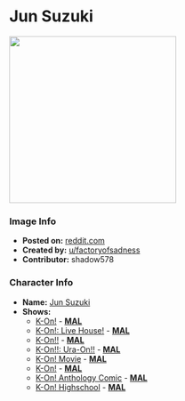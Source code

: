 # Jun Suzuki

<img src="https://raw.githubusercontent.com/shadow578/Project-Padoru/master/Padoru/k-on-jun-suzuki.png" height="300">

### Image Info
* **Posted on:**     [reddit.com](https://www.reddit.com/r/Padoru/comments/dstbba/jun_suzuki_kon/)
* **Created by:**    [u/factoryofsadness](https://github.com/shadow578/Project-Padoru/blob/master/table-of-contents/creators/ufactoryofsadness.md)
* **Contributor:**   shadow578

### Character Info
* **Name:**   [Jun Suzuki](https://myanimelist.net/character/31526)
* **Shows:**
  * [K-On!](https://github.com/shadow578/Project-Padoru/blob/master/table-of-contents/shows/KOn.md) - [__MAL__](https://myanimelist.net/anime/5680/K-On)
  * [K-On!: Live House!](https://github.com/shadow578/Project-Padoru/blob/master/table-of-contents/shows/KOnLiveHouse.md) - [__MAL__](https://myanimelist.net/anime/6862/K-On__Live_House)
  * [K-On!!](https://github.com/shadow578/Project-Padoru/blob/master/table-of-contents/shows/KOn.md) - [__MAL__](https://myanimelist.net/anime/7791/K-On)
  * [K-On!!: Ura-On!!](https://github.com/shadow578/Project-Padoru/blob/master/table-of-contents/shows/KOnUraOn.md) - [__MAL__](https://myanimelist.net/anime/9203/K-On__Ura-On)
  * [K-On! Movie](https://github.com/shadow578/Project-Padoru/blob/master/table-of-contents/shows/KOnMovie.md) - [__MAL__](https://myanimelist.net/anime/9617/K-On_Movie)
  * [K-On!](https://github.com/shadow578/Project-Padoru/blob/master/table-of-contents/shows/KOn.md) - [__MAL__](https://myanimelist.net/manga/13001/K-On)
  * [K-On! Anthology Comic](https://github.com/shadow578/Project-Padoru/blob/master/table-of-contents/shows/KOnAnthologyComic.md) - [__MAL__](https://myanimelist.net/manga/19551/K-On_Anthology_Comic)
  * [K-On! Highschool](https://github.com/shadow578/Project-Padoru/blob/master/table-of-contents/shows/KOnHighschool.md) - [__MAL__](https://myanimelist.net/manga/51857/K-On_Highschool)


